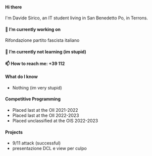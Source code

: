 
#### Hi there 
I'm Davide Sirico, an IT student living in San Benedetto Po, in Terrons.

#### 🔭 I’m currently working on
Rifondazione partito fascista italiano
#### 🌱 I’m currently not learning (im stupid)

#### 📫 How to reach me:	+39 112

#### What do I know
- Nothing (im very stupid)

#### Competitive Programming
- Placed last at the OII 2021-2022
- Placed last at the OII 2022-2023
- Placed unclassified at the OIS 2022-2023

#### Projects
- 9/11 attack (successful)
- presentazione DCL e view per culpo
